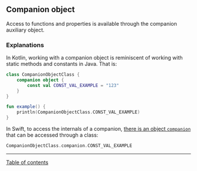 ## Companion object 

Access to functions and properties is available through the companion auxiliary object.

### Explanations

In Kotlin, working with a companion object is reminiscent of working with static methods and constants in Java. That is:

```kotlin
class CompanionObjectClass {
	companion object {
		const val CONST_VAL_EXAMPLE = "123"
	}
}

fun example() { 
	println(CompanionObjectClass.CONST_VAL_EXAMPLE)
}
```

In Swift, to access the internals of a companion, [there is an object `companion`](https://kotlinlang.org/docs/whatsnew1530.html#improved-swift-objective-c-mapping-for-objects-and-companion-objects) that can be accessed through a class:

```swift
CompanionObjectClass.companion.CONST_VAL_EXAMPLE
```

---
[Table of contents](/README.md)